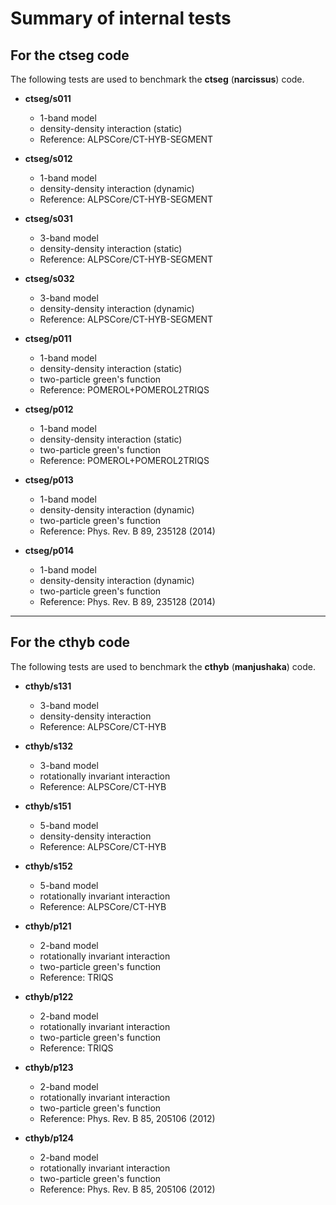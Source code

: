 # Summary of internal tests

## For the ctseg code

The following tests are used to benchmark the **ctseg** (**narcissus**) code.

* **ctseg/s011**
    * 1-band model
    * density-density interaction (static)
    * Reference: ALPSCore/CT-HYB-SEGMENT

* **ctseg/s012**
    * 1-band model
    * density-density interaction (dynamic)
    * Reference: ALPSCore/CT-HYB-SEGMENT

* **ctseg/s031**
    * 3-band model
    * density-density interaction (static)
    * Reference: ALPSCore/CT-HYB-SEGMENT

* **ctseg/s032**
    * 3-band model
    * density-density interaction (dynamic)
    * Reference: ALPSCore/CT-HYB-SEGMENT

* **ctseg/p011**
    * 1-band model
    * density-density interaction (static)
    * two-particle green's function
    * Reference: POMEROL+POMEROL2TRIQS

* **ctseg/p012**
    * 1-band model
    * density-density interaction (static)
    * two-particle green's function
    * Reference: POMEROL+POMEROL2TRIQS

* **ctseg/p013**
    * 1-band model
    * density-density interaction (dynamic)
    * two-particle green's function
    * Reference: Phys. Rev. B 89, 235128 (2014)

* **ctseg/p014**
    * 1-band model
    * density-density interaction (dynamic)
    * two-particle green's function
    * Reference: Phys. Rev. B 89, 235128 (2014)

---

## For the cthyb code

The following tests are used to benchmark the **cthyb** (**manjushaka**) code.

* **cthyb/s131**
    * 3-band model
    * density-density interaction
    * Reference: ALPSCore/CT-HYB

* **cthyb/s132**
    * 3-band model
    * rotationally invariant interaction
    * Reference: ALPSCore/CT-HYB

* **cthyb/s151**
    * 5-band model
    * density-density interaction
    * Reference: ALPSCore/CT-HYB

* **cthyb/s152**
    * 5-band model
    * rotationally invariant interaction
    * Reference: ALPSCore/CT-HYB

* **cthyb/p121**
    * 2-band model
    * rotationally invariant interaction
    * two-particle green's function
    * Reference: TRIQS

* **cthyb/p122**
    * 2-band model
    * rotationally invariant interaction
    * two-particle green's function
    * Reference: TRIQS

* **cthyb/p123**
    * 2-band model
    * rotationally invariant interaction
    * two-particle green's function
    * Reference: Phys. Rev. B 85, 205106 (2012)

* **cthyb/p124**
    * 2-band model
    * rotationally invariant interaction
    * two-particle green's function
    * Reference: Phys. Rev. B 85, 205106 (2012)

